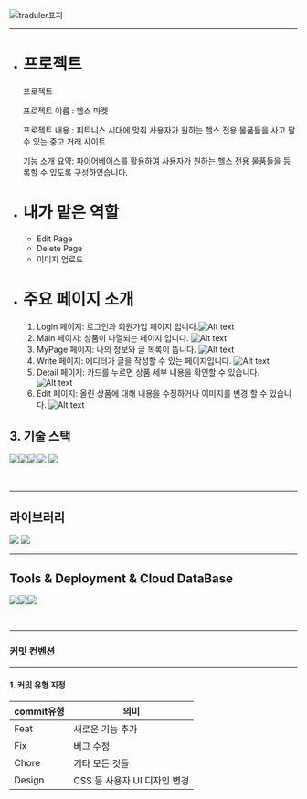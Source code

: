 ![traduler표지](https://github.com/Kimjinwoo1/HealthMarket/assets/104746237/0932a5bf-8723-410a-b0ea-221a7c7fa44c)

---

- # 프로젝트

  프로젝트

  프로젝트 이름 : 헬스 마켓

  프로젝트 내용 : 피트니스 시대에 맞춰 사용자가 원하는 헬스 전용 물품들을 사고 팔 수 있는 중고 거래 사이트

  기능 소개 요약: 파이어베이스를 활용하여 사용자가 원하는 헬스 전용 물품들을 등록할 수 있도록 구성하였습니다.

- # 내가 맡은 역할

  - Edit Page
  - Delete Page
  - 이미지 업로드

- # 주요 페이지 소개

  1. Login 페이지: 로그인과 회원가입 페이지 입니다.![Alt text](https://github.com/Kimjinwoo1/HealthMarket/assets/104746237/df559a17-0ad3-49fb-8da9-f477a5d5bc8f)
  2. Main 페이지: 상품이 나열되는 페이지 입니다. ![Alt text](https://github.com/Kimjinwoo1/HealthMarket/assets/104746237/14e1e37b-6b1c-4f90-98bb-3f1e8b666411)
  3. MyPage 페이지: 나의 정보와 글 목록이 뜹니다. ![Alt text](https://github.com/Kimjinwoo1/HealthMarket/assets/104746237/ea9c34e7-b96e-407a-9570-ed450f8508df)
  4. Write 페이지: 에디터가 글을 작성할 수 있는 페이지입니다. ![Alt text](https://github.com/Kimjinwoo1/HealthMarket/assets/104746237/f9953ea8-8f62-4afb-ac24-ff3265faefc4)
  5. Detail 페이지: 카드를 누르면 상품 세부 내용을 확인할 수 있습니다. ![Alt text](https://github.com/Kimjinwoo1/HealthMarket/assets/104746237/8cd2d3df-5b85-420a-82e0-a015d549b846)
  6. Edit 페이지: 올린 상품에 대해 내용을 수정하거나 이미지를 변경 할 수 있습니다. ![Alt text](https://github.com/Kimjinwoo1/HealthMarket/assets/104746237/3fdf4532-98b1-4768-bb0d-2ee5b1c6a6ca)

## 3. 기술 스택

<img src="https://img.shields.io/badge/javascript-F7DF1E?style=for-the-badge&logo=javascript&logoColor=white"><img src="https://img.shields.io/badge/react-61DAFB?style=for-the-badge&logo=react&logoColor=white"><img src="https://img.shields.io/badge/reactquery-FF4154?style=for-the-badge&logo=reactquery&logoColor=white"><img src="https://img.shields.io/badge/prettier-F7B93E?style=for-the-badge&logo=prettier&logoColor=white">
<img src="https://img.shields.io/badge/css-1572B6?style=for-the-badge&logo=css3&logoColor=white">

<br/>

---

## 라이브러리

<img src="https://img.shields.io/badge/sweet alertr-5E9FFF?style=for-the-badge&logo=&logoColor=white"> 
<img src="https://img.shields.io/badge/React__router-DFECFF?style=for-the-badge&logo=reactrouter&logoColor=white">

---

## Tools & Deployment & Cloud DataBase

<img src="https://img.shields.io/badge/Firebase-3FCF8E?style=for-the-badge&logo=Firebase&logoColor=white"><img src="https://img.shields.io/badge/figma-F24E1E?style=for-the-badge&logo=figma&logoColor=black"><img src="https://img.shields.io/badge/github-181717?style=for-the-badge&logo=github&logoColor=white">

<br/>

---

### 커밋 컨벤션

---

#### 1. 커밋 유형 지정

| **commit유형** | **의미**                     |
| -------------- | ---------------------------- |
| Feat           | 새로운 기능 추가             |
| Fix            | 버그 수정                    |
| Chore          | 기타 모든 것들               |
| Design         | CSS 등 사용자 UI 디자인 변경 |

